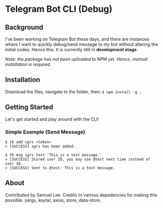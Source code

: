 # Telegram Bot CLI (Debug)

## Background
I've been working on Telegram Bot these days, and there are instances where I want to quickly debug/send message to my bot without altering the initial codes. Hence this. It is currently still in **development stage**.

*Note: the package has not been uploaded to NPM yet. Hence, manual installation is required.*

## Installation
Download the files, navigate to the folder, then:
`$ npm install -g .`

## Getting Started
Let's get started and play around with the CLI!

### Simple Example (Send Message)
```
$ tb add sgrs <token>
> [SUCCESS] sgrs has been added.

$ tb msg sgrs test 'This is a test message.'
> [SUCCESS] Stored user ID, you may use @test next time instead of user ID.
> [SUCCESS] Sent to @test: This is a test message.
```

## About
Contributed by Samuel Lee.
Credits to various depedencies for making this possible: yargs, keytar, axios, store, data-store.